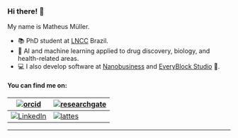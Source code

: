 ### Hi there! 👋

<!--<p >
<img src="https://i.pinimg.com/originals/2d/8a/44/2d8a44f05889b4a06bb35a0dafb7355e.gif" alt="hi" width="300" height="225">
</p>-->


My name is Matheus Müller. 

- 📚 PhD student at [LNCC](https://www.lncc.br/) Brazil.
- 🧪 AI and machine learning applied to drug discovery, biology, and health-related areas.
- 💻 I also develop software at [Nanobusiness](https://nanobusiness.com.br/) and [EveryBlock Studio](https://everyblock.studio/) 🚀.

#### You can find me on:

| [![orcid](https://img.shields.io/badge/ORCID--_?style=social&logo=orcid)](https://orcid.org/0000-0002-0659-6365) | [![researchgate](https://img.shields.io/badge/Research_Gate-00CCBB.svg?&style=flat&logo=ResearchGate&logoColor=white)](https://www.researchgate.net/profile/Matheus_Mueller2) | 
| --- | --- |
| [![LinkedIn](https://img.shields.io/badge/LinkedIn-0077B5?style=flat&logo=linkedin&logoColor=white)](https://www.linkedin.com/in/mullerpds) | [![lattes](https://img.shields.io/badge/Lattes-CNPq-blue?style=flat)](http://lattes.cnpq.br/0364392354139129) |
---
<!--
**mpds/mpds** is a ✨ _special_ ✨ repository because its `README.md` (this file) appears on your GitHub profile.

Here are some ideas to get you started:

- 🔭 I’m currently working on ...
- 🌱 I’m currently learning ...
- 👯 I’m looking to collaborate on ...
- 🤔 I’m looking for help with ...
- 💬 Ask me about ...
- 📫 How to reach me: ...
- 😄 Pronouns: ...
- ⚡ Fun fact: ...
-->
